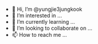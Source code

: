 - 👋 Hi, I’m @yungjie3jungkook
- 👀 I’m interested in ...
- 🌱 I’m currently learning ...
- 💞️ I’m looking to collaborate on ...
- 📫 How to reach me ...

<!---
yungjie3jungkook/yungjie3jungkook is a ✨ special ✨ repository because its `README.md` (this file) appears on your GitHub profile.
You can click the Preview link to take a look at your changes.
--->
